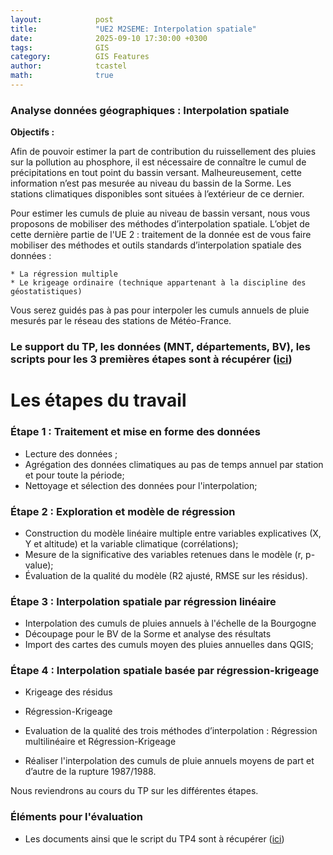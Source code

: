 ```yaml
---
layout:            post
title:             "UE2 M2SEME: Interpolation spatiale"
date:              2025-09-10 17:30:00 +0300
tags:              GIS
category:          GIS Features
author:            tcastel
math:              true
---
```



### Analyse données géographiques : Interpolation spatiale

**Objectifs :**

Afin de pouvoir estimer la part de contribution du ruissellement des pluies sur la pollution au phosphore, il est nécessaire de connaître le cumul de précipitations en tout point du bassin versant. Malheureusement, cette information n’est pas mesurée au niveau du bassin de la Sorme. Les stations climatiques disponibles sont situées à l’extérieur de ce dernier.

Pour estimer les cumuls de pluie au niveau de bassin versant, nous vous proposons de mobiliser des méthodes d’interpolation spatiale.
L’objet de cette dernière partie de l'UE 2 : traitement de la donnée est de vous faire mobiliser des méthodes et outils standards d’interpolation spatiale des données :

    * La régression multiple
    * Le krigeage ordinaire (technique appartenant à la discipline des géostatistiques)

Vous serez guidés pas à pas pour interpoler les cumuls annuels de pluie mesurés par le réseau des stations de Météo-France. 

  
### Le support du TP, les données (MNT, départements, BV), les scripts pour les 3 premières étapes sont à récupérer ([ici](https://filesender.renater.fr/?s=download&token=f58155b0-666d-4dfd-a363-eb5bfb55d01e))


# Les étapes du travail

### Étape 1 : Traitement et mise en forme des données

* Lecture des données ;
* Agrégation des données climatiques au pas de temps annuel par station et pour toute la période;
* Nettoyage et sélection des données pour l'interpolation;

### Étape 2 : Exploration et modèle de régression 

* Construction du modèle linéaire multiple entre variables explicatives (X, Y et altitude) et la variable climatique (corrélations);
* Mesure de la significative des variables retenues dans le modèle (r, p-value);
* Évaluation de la qualité du modèle (R2 ajusté, RMSE sur les résidus).

### Étape 3 : Interpolation spatiale par régression linéaire
* Interpolation des cumuls de pluies annuels à l'échelle de la Bourgogne
* Découpage pour le BV de la Sorme et analyse des résultats
* Import des cartes des cumuls moyen des pluies annuelles dans QGIS;

### Étape 4 : Interpolation spatiale basée par régression-krigeage

* Krigeage des résidus
* Régression-Krigeage
* Evaluation de la qualité des trois méthodes d’interpolation : Régression multilinéaire et Régression-Krigeage

* Réaliser l'interpolation des cumuls de pluie annuels moyens de part et d’autre de la rupture 1987/1988.

Nous reviendrons au cours du TP sur les différentes étapes.

### Éléments pour l'évaluation
* Les documents ainsi que le script du TP4 sont à récupérer ([ici](https://filesender.renater.fr/?s=download&token=03e39345-84f4-4ec7-a388-467f4deb6853))
